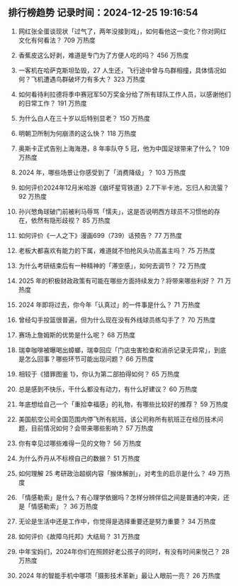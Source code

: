 
## 排行榜趋势 记录时间：2024-12-25 19:16:54
  
  1. 网红张全蛋谈现状「过气了，两年没接到戏」，如何看他这一变化？你对网红文化有何看法？ 709 万热度
    
  2. 香蕉皮这么好剥，难道是专门为了方便人吃的吗？ 456 万热度
    
  3. 一客机在哈萨克斯坦坠毁，27 人生还，飞行途中曾与鸟群相撞，具体情况如何？飞机遭遇鸟群破坏力有多大？ 323 万热度
    
  4. 如何看待利拉德将季中赛冠军50万奖金分给了所有球队工作人员，以感谢他们的日常工作？ 191 万热度
    
  5. 为什么白人在三十岁以后特别显老？ 150 万热度
    
  6. 明朝卫所制为何崩溃的这么快？ 118 万热度
    
  7. 奥斯卡正式告别上海海港，8 年率队夺 5 冠，他为中国足球带来了什么？ 109 万热度
    
  8. 2024 年，哪些场景让你感受到了「消费降级」？ 103 万热度
    
  9. 如何评价2024年12月米哈游《崩坏星穹铁道》2.7下半卡池，忘归人和流萤？ 92 万热度
    
  10. 孙兴慜角球破门前被利马辱骂「懦夫」，这是否说明西方球员不习惯他的存在，依然有隐形歧视？ 85 万热度
    
  11. 如何评价《一人之下》漫画699（739）话预告？ 77 万热度
    
  12. 老板大都喜欢有能力的下属，难道就不怕抢风头功高盖主吗？ 75 万热度
    
  13. 为什么考研结束后有一种精神的「滞空感」，如何去调节？ 72 万热度
    
  14. 2025 年的积极财政政策有可能在哪些方面持续发力？将带来哪些利好？ 71 万热度
    
  15. 2024 年即将过去，你今年「认真过」的一件事是什么？ 71 万热度
    
  16. 曾经勾手投篮很普遍，但为什么现在没有外线球员练勾手了？ 70 万热度
    
  17. 赛场上詹姆斯的优势是什么呢？ 68 万热度
    
  18. 瑞幸咖啡被曝喝出蟑螂，瑞幸回应「门店虫害检查和消杀记录无异常」，到底是怎么回事？哪些环节可能出现问题？ 66 万热度
    
  19. 相较于《猎罪图鉴 1》，你认为第二部拍得如何？ 65 万热度
    
  20. 总是感到不快乐，干什么都没有动力，有什么好建议？ 60 万热度
    
  21. 年底想给自己一个「重拾幸福感」的礼物，有哪些比较好的推荐？ 59 万热度
    
  22. 美国航空公司全国范围内停飞所有航班，该公司称所有航班正在经历技术问题，目前情况如何？会带来哪些影响？ 57 万热度
    
  23. 你有幸见过哪些难得一见的文物？ 56 万热度
    
  24. 为什么乔丹从不标榜自己的数据？ 51 万热度
    
  25. 如何理解 25 考研政治超纲内容「猴体解剖」，对考生的启示是什么？ 49 万热度
    
  26. 「情感勒索」是什么？有心理学依据吗？怎样分辨伴侣之间是普通的冲突，还是「情感勒索」？ 36 万热度
    
  27. 无论是生活中还是工作中，你觉得是选择重要还是努力重要？ 34 万热度
    
  28. 如何评价《故障乌托邦》大结局？ 31 万热度
    
  29. 中年宝妈们，2024年你们在照顾好老公孩子的同时，有没有时间来悦己？ 28 万热度
    
  30. 2024 年的智能手机中哪项「摄影技术革新」最让人眼前一亮？ 26 万热度
    